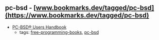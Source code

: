 pc-bsd - [www.bookmarks.dev/tagged/pc-bsd](https://www.bookmarks.dev/tagged/pc-bsd)
---
* [PC-BSD® Users Handbook](http://web.pcbsd.org/docs/)
    * tags: [free-programming-books](../tags/free-programming-books.md), [pc-bsd](../tags/pc-bsd.md)
